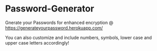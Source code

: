 # Password-Generator
Gnerate your Passwords for enhanced encryption @ https://generateyourpassword.herokuapp.com/

You can also customize and include numbers, symbols, lower case and upper case letters accordingly!
